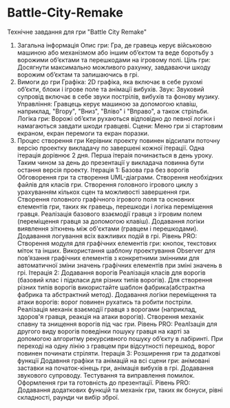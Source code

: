 # Battle-City-Remake
Технічне завдання для гри "Battle City Remake"
1. Загальна інформація
Опис гри: Гра, де гравець керує військовою машиною або механізмом або
іншим об’єктом та веде боротьбу з ворожими об’єктами та перешкодами на
ігровому полі.
Ціль гри: Досягнути максимально можливого рахунку, завдаваючи шкоду
ворожим об’єктам та залишаючись в грі.
2. Вимоги до гри
Графіка: 2D графіка, яка включає в себе рухомі об’єкти, блоки і ігрове поле та
анімації вибухів.
Звук: Звуковий супровід включає в себе звуки пострілів, вибухів та фонову
музику.
Управління: Гравцець керує машиною за допомогою клавіш, наприклад,
"Вгору", "Вниз", "Вліво" і "Вправо", а також стрільби.
Логіка гри: Ворожі об’єкти рухаються відповідно до певної логіки і
намагаються завдати шкоди гравцеві.
Сцени: Меню гри зі стартовим екраном, екран перемоги та екран поразки.
3. Процес створення гри
Керівник проекту повинен відсилати поточну версію проектку викладачу по
завершені кожної ітерації. Одна ітерація дорівнює 2 дня. Перша ітераія
починається в день уроку. Таким чином за день до презентації у викладача
повинна бути остання версія проекту.
Ітерація 1: Базова гра без ворогів
Обговорення гри та створення UML-діаграми.
Створення необхідних файлів для класів гри.
Створення головного ігрового циклу з урахуванням кількох сцен та
можливості завершення гри.
Створення головного графічного ігрового поля та основних елементів гри,
таких як гравець, перешкоди і логіка переміщення гравця.
Реалізація базового взаємодії гравця з ігровим полем (переміщення гравця
за допомогою клавіш).
Додавання логіки виявлення зіткнень між об'єктами (гравцем і
перешкодами).
Додавання логування всіх важливих подій в грі.
Рівень PRO:
Створення модуля для графічних елементів гри: кнопок, текстових міток та
інших.
Використання шаблону проектування Observer для пов’язання графічних
елементів з конкретними змінними для автоматичної зміни значень
графічних елементів при зміні значень в грі.
Ітерація 2: Додавання ворогів
Реалізація класів для ворогів (базовий клас і підкласи для різних типів
ворогів). Для створення різних типів ворогів використайте шаблон
фабрика(абстрактна фабрика та абстрактний метод).
Додавання логіки переміщення та атаки ворогів: ворог повинен рухатись та
робити постріли.
Реалізація механік взаємодії гравця з ворогами (наприклад, здоров'я гравця,
реакція на атаки ворогів).
Створення механік спавну та знищення ворогів під час гри.
Рівень PRO:
РеалІзація для другого виду ворогів поведінки пошуку гравця на карті за
допомогою алгоритму рекурсивного пошуку об’єкту в лабіринті. При
переході на одну лінію з гравцем при відсутності перешкод, ворог повинен
починати стріляти.
Ітерація 3: Розширення гри та додаткові функції
Додавння графіки та анімацій на всі сцени гри: анімовані заставки на
початок-кінець гри, анімація вибухів в грі.
Додавання звукового супроводу.
Тестування та виправлення помилок.
Оформлення гри та готовність до презентації.
Рівень PRO:
Додавання додаткових функцій та механік гри, таких як бонуси, рівні
складності, раунди чи вибір зброї.
